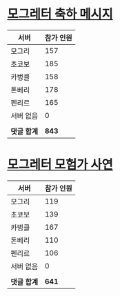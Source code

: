 # [모그레터 축하 메시지](./Event250701_v7_2_10th_moogleletter0.md)

|서버|참가 인원|
|-|-|
|모그리|157|
|초코보|185|
|카벙클|158|
|톤베리|178|
|펜리르|165|
|서버 없음|0|
|||
|**댓글 합계**|**843**|


# [모그레터 모험가 사연](./Event250701_v7_2_10th_moogleletter1.md)

|서버|참가 인원|
|-|-|
|모그리|119|
|초코보|139|
|카벙클|167|
|톤베리|110|
|펜리르|106|
|서버 없음|0|
|||
|**댓글 합계**|**641**|


